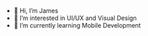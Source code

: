 - 👋 Hi, I’m James
- 👀 I’m interested in UI/UX and Visual Design
- 🌱 I’m currently learning Mobile Development
